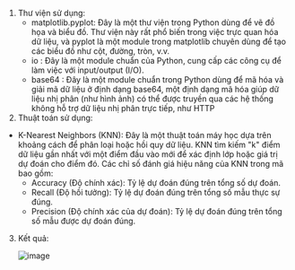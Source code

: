 1. Thư viện sử dụng:
    - matplotlib.pyplot: Đây là một thư viện trong Python dùng để vẽ đồ họa và biểu đồ. Thư viện này rất phổ biến trong việc trực quan hóa dữ liệu, và pyplot là một module trong matplotlib chuyên dùng để tạo các biểu đồ như cột, đường, tròn, v.v.
    - io : Đây là một module chuẩn của Python, cung cấp các công cụ để làm việc với input/output (I/O).
    - base64 : Đây là một module chuẩn trong Python dùng để mã hóa và giải mã dữ liệu ở định dạng base64, một định dạng mã hóa giúp dữ liệu nhị phân (như hình ảnh) có thể được truyền qua các hệ thống không hỗ trợ dữ liệu nhị phân trực tiếp, như HTTP
2. Thuật toán sử dụng:
  - K-Nearest Neighbors (KNN): Đây là một thuật toán máy học dựa trên khoảng cách để phân loại hoặc hồi quy dữ liệu. KNN tìm kiếm "k" điểm dữ liệu gần nhất với một điểm đầu vào mới để xác định lớp hoặc giá trị dự đoán cho điểm đó. Các chỉ số đánh giá hiệu năng của KNN trong mã bao gồm:
     + Accuracy (Độ chính xác): Tỷ lệ dự đoán đúng trên tổng số dự đoán.
     + Recall (Độ hồi tưởng): Tỷ lệ dự đoán đúng trên tổng số mẫu thực sự đúng.
     + Precision (Độ chính xác của dự đoán): Tỷ lệ dự đoán đúng trên tổng số mẫu được dự đoán đúng.
   
3. Kết quả:

   ![image](https://github.com/user-attachments/assets/bf488b8e-b4c6-4fd4-9ade-0e3a021218b2)
